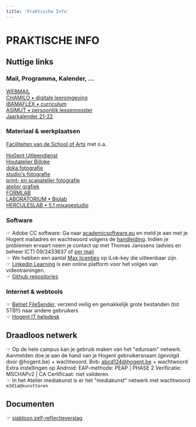```yaml
---
title: 'Praktische Info'
---
```


# PRAKTISCHE INFO

## Nuttige links

### Mail, Programma, Kalender, ...

<div class="chipXL"><a href="http://webmail.hogent.be/" target=_blanc>WEBMAIL</a></div>
<div class="chipXL"><a href="https://chamilo.hogent.be/" target=_blanc>CHAMILO • digitale leeromgeving</a></div>
<div class="chipXL"><a href="https://ibamaflex.hogent.be/" target=_blanc>iBAMAFLEX • curriculum</a></div>
<div class="chipXL"><a href="https://hogent.asimut.net/public/" target=_blanc>ASIMUT • persoonlijk lessenrooster</a></div>

<div class="chipXL"><a href="https://schoolofartsgent.be/2021/wp-content/uploads/2021/05/07_Acad-kal-2021-2022-SCH-ACAD-v2.pdf" target=_blanc>Jaarkalender 21-22</a></div>

### Materiaal & werkplaatsen

[Faciliteiten van de School of Arts](https://schoolofartsgent.be/nl/onderwijs/faciliteiten) met o.a.

<div class="chipXL"><a href="http://uitleendienst.schoolofarts.be/users/sign_in" target=_blanc>HoGent Uitleendienst</a></div>
<div class="chipXL"><a href="https://www.facebook.com/KASKhoutatelier" target=_blanc>Houtatelier Bijloke</a></div>

<div class="chipXL"><a href="" target=_blanc>doka fotografie</a></div>
<div class="chipXL"><a href="" target=_blanc>studio's fotografie</a></div>
<div class="chipXL"><a href="" target=_blanc>print- en scanatelier fotografie</a></div>
<div class="chipXL"><a href="" target=_blanc>atelier grafiek</a></div>
<div class="chipXL"><a href="https://www.formlab.schoolofarts.be/" target=_blanc>FORMLAB</a></div>
<div class="chipXL"><a href="http://www.laboratorium.bio/" target=_blanc>LABORATORIUM • Biolab</a></div>
<div class="chipXL"><a href="https://schoolofartsgent.be/nl/onderzoek/infrastructuur/" target=_blanc>HERCULESLAB • 5.1 mixagestudio</a></div>


### Software

☞   Adobe CC software: Ga naar [academicsoftware.eu](https://www.academicsoftware.eu/) en meld je aan met je Hogent mailadres en wachtwoord volgens de [handleiding](https://streamable.com/tb4xyr). Indien je problemen ervaart neem je contact op met Thomas Janssens (advies en beheer ICT) 09/2433637 of [per mail](mailto:thomas.janssens@hogent.be)    
☞   We hebben een aantal [Max licenties](https://cycling74.com/) op iLok-key die  uitleenbaar zijn.    
☞   [Linkedin Learning](https://linkedin-learning.pxf.io/) is een online platform voor het volgen van videotrainingen.    
☞   [Github repositories](https://github.com/theBlackBoxSociety/)

### Internet & webtools

☞ [Belnet FileSender](https://filesender.belnet.be/index.php?s=upload), verzend veilig en gemakkelijk grote bestanden (tot 5TB!!) naar andere gebruikers     
☞ [Hogent IT helpdesk](https://servicedesk.hogent.be/)

## Draadloos netwerk

☞ Op de hele campus kan je gebruik maken van het "eduroam" netwerk. Aanmelden doe je aan de hand van je Hogent gebruikersnaam (gevolgd door @hogent.be) + wachtwoord. Bvb: abcd124@hogent.be + wachtwoord  Extra instellingen op Android: EAP-methode: PEAP | PHASE 2 Verificatie: MSCHAPv2 | CA Certificaat: niet valideren    
☞ In het Atelier mediakunst is er het "mediakunst" netwerk met wachtwoord `m3d1a@kunsttoren`

## Documenten

☞ [sjabloon zelf-reflectieverslag](SjabloonReflectieverslag.rtf)
